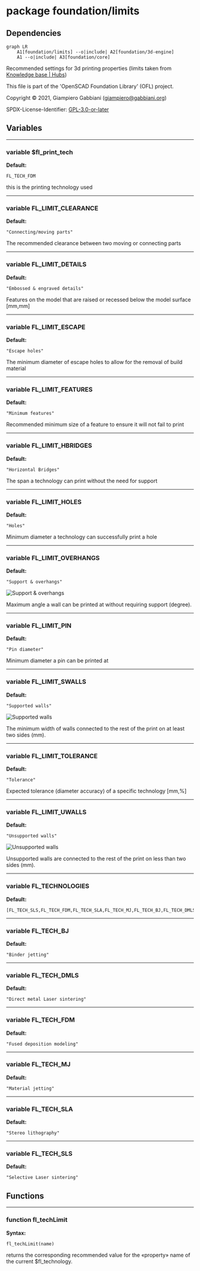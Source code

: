 # package foundation/limits

## Dependencies

```mermaid
graph LR
    A1[foundation/limits] --o|include| A2[foundation/3d-engine]
    A1 --o|include| A3[foundation/core]
```

Recommended settings for 3d printing properties
(limits taken from [Knowledge base | Hubs](https://www.hubs.com/knowledge-base/))

This file is part of the 'OpenSCAD Foundation Library' (OFL) project.

Copyright © 2021, Giampiero Gabbiani (giampiero@gabbiani.org)

SPDX-License-Identifier: [GPL-3.0-or-later](https://spdx.org/licenses/GPL-3.0-or-later.html)


## Variables

---

### variable $fl_print_tech

__Default:__

    FL_TECH_FDM

this is the printing technology used

---

### variable FL_LIMIT_CLEARANCE

__Default:__

    "Connecting/moving parts"

The recommended clearance between two moving or connecting parts

---

### variable FL_LIMIT_DETAILS

__Default:__

    "Embossed & engraved details"

Features on the model that are raised or recessed below the model surface [mm,mm]

---

### variable FL_LIMIT_ESCAPE

__Default:__

    "Escape holes"

The minimum diameter of escape holes to allow for the removal of build material

---

### variable FL_LIMIT_FEATURES

__Default:__

    "Minimum features"

Recommended minimum size of a feature to ensure it will not fail to print

---

### variable FL_LIMIT_HBRIDGES

__Default:__

    "Horizontal Bridges"

The span a technology can print without the need for support

---

### variable FL_LIMIT_HOLES

__Default:__

    "Holes"

Minimum diameter a technology can successfully print a hole

---

### variable FL_LIMIT_OVERHANGS

__Default:__

    "Support & overhangs"

![Support & overhangs](256x256/fig_Support_and_overhangs.png)

Maximum angle a wall can be printed at without requiring support (degree).


---

### variable FL_LIMIT_PIN

__Default:__

    "Pin diameter"

Minimum diameter a pin can be printed at

---

### variable FL_LIMIT_SWALLS

__Default:__

    "Supported walls"

![Supported walls](256x256/fig_Supported_walls.png)

The minimum width of walls connected to the rest of the print on at least
two sides (mm).


---

### variable FL_LIMIT_TOLERANCE

__Default:__

    "Tolerance"

Expected tolerance (diameter accuracy) of a specific technology [mm,%]

---

### variable FL_LIMIT_UWALLS

__Default:__

    "Unsupported walls"

![Unsupported walls](256x256/fig_Unsupported_walls.png)

Unsupported walls are connected to the rest of the print on less than two
sides (mm).


---

### variable FL_TECHNOLOGIES

__Default:__

    [FL_TECH_SLS,FL_TECH_FDM,FL_TECH_SLA,FL_TECH_MJ,FL_TECH_BJ,FL_TECH_DMLS,]

---

### variable FL_TECH_BJ

__Default:__

    "Binder jetting"

---

### variable FL_TECH_DMLS

__Default:__

    "Direct metal Laser sintering"

---

### variable FL_TECH_FDM

__Default:__

    "Fused deposition modeling"

---

### variable FL_TECH_MJ

__Default:__

    "Material jetting"

---

### variable FL_TECH_SLA

__Default:__

    "Stereo lithography"

---

### variable FL_TECH_SLS

__Default:__

    "Selective Laser sintering"

## Functions

---

### function fl_techLimit

__Syntax:__

```text
fl_techLimit(name)
```

returns the corresponding recommended value for the «property» name of the
current $fl_technology.


